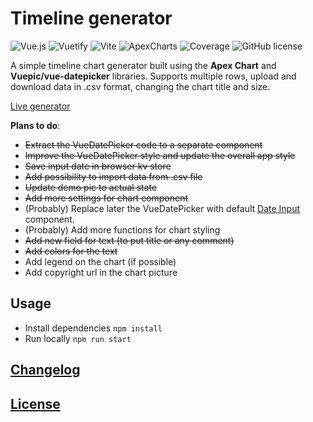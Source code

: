 # Timeline generator


![Vue.js](https://img.shields.io/badge/vuejs-%2335495e.svg?style=for-the-badge&logo=vuedotjs&logoColor=%234FC08D) ![Vuetify](https://img.shields.io/badge/Vuetify-1867C0?style=for-the-badge&logo=vuetify&logoColor=AEDDFF) ![Vite](https://img.shields.io/badge/vite-%23646CFF.svg?style=for-the-badge&logo=vite&logoColor=white) ![ApexCharts](https://img.shields.io/badge/ApexCharts-FF6C37?style=for-the-badge&logo=apexcharts&logoColor=white) ![Coverage](https://img.shields.io/codecov/c/github/gkalian/timeline-generator?style=for-the-badge) ![GitHub license](https://img.shields.io/github/license/gkalian/timeline-generator?style=for-the-badge)

A simple timeline chart generator built using the **Apex Chart** and **Vuepic/vue-datepicker** libraries. Supports multiple rows, upload and download data in .csv format, changing the chart title and size.

[Live generator](https://gkalian.github.io/timeline-generator/)

**Plans to do**:

- ~~Extract the VueDatePicker code to a separate component~~
- ~~Improve the VueDatePicker style and update the overall app style~~
- ~~Save input date in browser kv store~~
- ~~Add possibility to import data from .csv file~~
- ~~Update demo pic to actual state~~
- ~~Add more settings for chart component~~
- (Probably) Replace later the VueDatePicker with default [Date Input](https://vuetifyjs.com/en/components/date-inputs/) component.
- (Probably) Add more functions for chart styling
- ~~Add new field for text (to put title or any comment)~~
- ~~Add colors for the text~~
- Add legend on the chart (if possible)
- Add copyright url in the chart picture

## Usage

- Install dependencies `npm install`
- Run locally `npm run start`

## [Changelog](./changelog.md)

## [License](./LICENSE)
